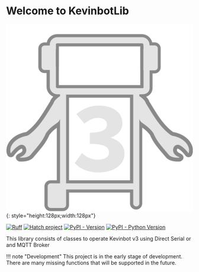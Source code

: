 # Welcome to KevinbotLib

![Kevinbot logo](media/icon.svg){: style="height:128px;width:128px"}

[![Ruff](https://img.shields.io/endpoint?url=https://raw.githubusercontent.com/astral-sh/ruff/main/assets/badge/v2.json&style=for-the-badge)](https://github.com/astral-sh/ruff)
[![Hatch project](https://img.shields.io/badge/%F0%9F%A5%9A-Hatch-4051b5.svg?style=for-the-badge)](https://github.com/pypa/hatch)
[![PyPI - Version](https://img.shields.io/pypi/v/kevinbotlib.svg?style=for-the-badge)](https://pypi.org/project/kevinbotlib)
[![PyPI - Python Version](https://img.shields.io/pypi/pyversions/kevinbotlib.svg?style=for-the-badge)](https://pypi.org/project/kevinbotlib)

This library consists of classes to operate Kevinbot v3 using Direct Serial or and MQTT Broker

!!! note "Development"
    This project is in the early stage of development. There are many missing functions that will be supported in the future.
